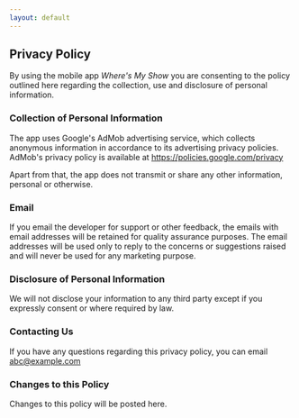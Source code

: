 ```yaml
---
layout: default
---
```

## Privacy Policy ##

By using the mobile app *Where's My Show* you are consenting to the policy outlined here regarding the collection, use and disclosure of personal information.

### Collection of Personal Information ###

The app uses Google's AdMob advertising service, which collects anonymous information in accordance to its advertising privacy policies. AdMob's privacy policy is available at <https://policies.google.com/privacy>

Apart from that, the app does not transmit or share any other information, personal or otherwise.

### Email ###

If you email the developer for support or other feedback, the emails with email addresses will be retained for quality assurance purposes. The email addresses will be used only to reply to the concerns or suggestions raised and will never be used for any marketing purpose.

### Disclosure of Personal Information ###

We will not disclose your information to any third party except if you expressly consent or where required by law.

### Contacting Us ###

If you have any questions regarding this privacy policy, you can email [abc@example.com](mailto:abc@example.com)

### Changes to this Policy ###

Changes to this policy will be posted here.
